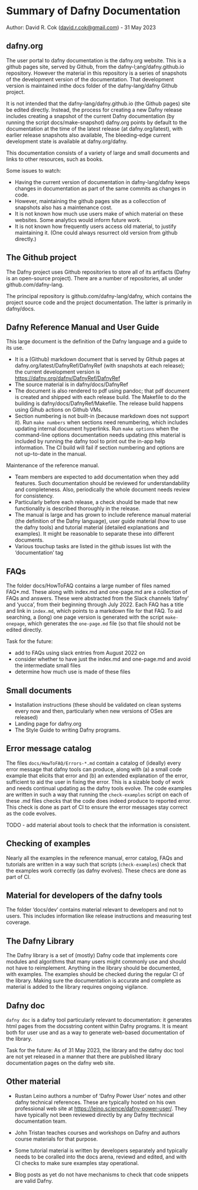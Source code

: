 
# Summary of Dafny Documentation

Author: David R. Cok (david.r.cok@gmail.com) - 31 May 2023

## dafny.org

The user portal to dafny documentation is the dafny.org website.
This is a github pages site, served by Github, from the dafny-l;ang/dafny.github.io repository.
However the material in this repository is a series of snapshots of the development version of the documentation. 
That development version is maintained inthe docs folder of the dafny-lang/dafny Github project.

It is not intended that the dafny-lang/dafny.github.io (the Github pages) site be edited directly.
Instead, the process for creating a new Dafny release includes creating a snapshot of the current Dafny documentation (by running the script docs/make-snapshot)
dafny.org points by default to the documentation at the time of the latest release (at dafny.org/latest), with earlier release snapshots also available, 
The bleeding-edge current development state is available at dafny.org/dafny.

This documentation consists of a variety of large and small documents and links to other resources, such as books.

Some issues to watch:
- Having the current version of documentation in dafny-lang/dafny keeps changes in documentation as part of the same commits as changes in code.
- However, maintaining the github pages site as a collecction of snapshots also has a maintenance cost.
- It is not known how much use users make of which material on these websites. Some analytics would inform future work.
- It is not known how frequently users access old material, to justify maintaining it. (One could always resurrect old version from github directly.)

## The Github project

The Dafny project uses Github repositories to store all of its artifacts (Dafny is an open-source project). There are a number of repositories, all under github.com/dafny-lang.

The principal repository is github.com/dafny-lang/dafny, which contains the project source code and the project documentation. The latter is primarily in dafny/docs.

## Dafny Reference Manual and User Guide

This large document is the definition of the Dafny language and a guide to its use.
   * It is a (Github) markdown document that is served by GIthub pages at dafny.org/latest/DafnyRef/DafnyRef (with snapshots at each release); the current development version is https://dafny.org/dafny/DafnyRef/DafnyRef
   * The source material is in dafny/docs/DafnyRef
   * The document is also rendered to pdf using pandoc; that pdf document is created and shipped with each release build. The Makefile to do the building is dafny/docs/DafnyRef/Makefile. The release build happens using Gihub actions on Github VMs.
   * Section numbering is not built-in (because markdown does not support it). Run `make numbers` when sections need renumbering, which includes updating internal document hyperlinks. 
     Run `make options` when the command-line options documentation needs updating (this material is included by running the dafny tool to print out the in-app help information.
     The CI build will fail if section numbering and options are not up-to-date in the manual.

Maintenance of the reference manual.
   * Team members are expected to add documentation when they add features. Such documentation should be reviewed for understandability and completeness. Also, periodically the whole document needs review for consistency.
   * Particularly before each release, a check should be made that new functionality is described thoroughly in the release.
   * The manual is large and has grown to include reference manual material (the definition of the Dafny language), user guide material (how to use the dafny tools) and tutorial material (detailed explanations and examples). It might be reasonable to separate these into different documents.
   * Various touchup tasks are listed in the github issues list with the ‘documentation’ tag

## FAQs

The folder docs/HowToFAQ contains a large number of files named FAQ*.md. These along with index.md and one-page.md are a collection of FAQs and answers. 
These were abstracted from the Slack channels ‘dafny’ and ‘yucca’, from their beginning through July 2022.
Each FAQ has a title and link in `index.md`, which points to a markdown file for that FAQ.
To aid searching, a (long) one page version is generated with the script `make-onepage`, which generates the `one-page.md` file (so that file should not be edited directly.

Task for the future:
- add to FAQs using slack entries from August 2022 on
- consider whether to have just the index.md and one-page.md and avoid the intermediate small files
- determine how much use is made of these files

## Small documents

- Installation instructions (these should be validated on clean systems every now and then, particularly when new versions of OSes are released)
- Landing page for dafny.org
- The Style Guide to writing Dafny programs.

## Error message catalog

The files `docs/HowToFAQ/Errors-*.md` contain a catalog of (ideally) every error message that dafny tools can produce, along with (a) a small code example that elicits that error and (b) an extended explanation of the error, sufficient to aid the user in fixing the error.
This is a sizable body of work and needs continual updating as the dafny tools evolve.
The code examples are written in such a way that running the `check-examples` script on each of these .md files checks that the code does indeed produce to reported error. This check is done as part of CI to ensure the error messages stay correct as the code evolves.

TODO - add material about tools to check that the information is consistent.

## Checking of examples

Nearly all the examples in the reference manual, error catalog, FAQs and tutorials are written in a way such that scripts (`check-examples`)  check that the examples work correctly (as dafny evolves). These checs are done as part of CI.

## Material for developers of the dafny tools

The folder ‘docs/dev’ contains material relevant to developers and not to users. This includes information like release instructions and measuring test coverage.

## The Dafny Library

The Dafny library is a set of (mostly) Dafny code that implements core modules and algorithms that many users might commonly use and should not have to reimplement.
Anything in the library should be documented, with examples. The examples should be checked during the regular CI of the library.
Making sure the documentation is accurate and complete as material is added to the library requires ongoing vigilance.

## Dafny doc

`dafny doc` is a dafny tool particularly relevant to documentation: it generates html pages from the docsstring content within Dafny programs.
It is meant both for user use and as a way to generate web-based documentation of the library.

Task for the future: As of 31 May 2023, the library and the dafny doc tool are not yet released in a manner that there are published library documentation pages on the dafny web site.

## Other material

- Rustan Leino authors a number of ‘Dafny Power User’ notes and other dafny technical references. These are typically hosted on his own professional web site at https://leino.science/dafny-power-user/. 
They have typically not been reviewed directly by any Dafny ttechnical documentation team.

- John Tristan teaches courses and workshops on Dafny and authors course materials for that purpose.

- Some tutorial material is written by developers separately and typically needs to be coralled into the docs arena, reviewd and edited, and with CI checks to make sure examples stay operational.

- Blog posts as yet do not have mechanisms to check that code snippets are valid Dafny.


